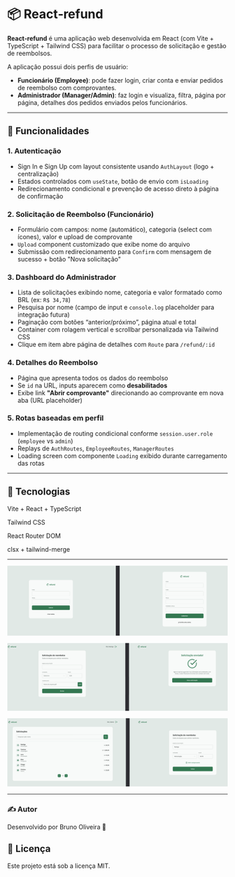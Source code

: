 # 📦 React‑refund

**React‑refund** é uma aplicação web desenvolvida em React (com Vite + TypeScript + Tailwind CSS) para facilitar o processo de solicitação e gestão de reembolsos.

A aplicação possui dois perfis de usuário:

- **Funcionário (Employee)**: pode fazer login, criar conta e enviar pedidos de reembolso com comprovantes.
- **Administrador (Manager/Admin)**: faz login e visualiza, filtra, página por página, detalhes dos pedidos enviados pelos funcionários.

---

## 🚀 Funcionalidades

### 1. Autenticação
- Sign In e Sign Up com layout consistente usando `AuthLayout` (logo + centralização)
- Estados controlados com `useState`, botão de envio com `isLoading`
- Redirecionamento condicional e prevenção de acesso direto à página de confirmação

### 2. Solicitação de Reembolso (Funcionário)
- Formulário com campos: nome (automático), categoria (select com ícones), valor e upload de comprovante
- `Upload` component customizado que exibe nome do arquivo
- Submissão com redirecionamento para `Confirm` com mensagem de sucesso + botão "Nova solicitação"

### 3. Dashboard do Administrador
- Lista de solicitações exibindo nome, categoria e valor formatado como BRL (ex: `R$ 34,78`)
- Pesquisa por nome (campo de input e `console.log` placeholder para integração futura)
- Paginação com botões “anterior/próximo”, página atual e total
- Container com rolagem vertical e scrollbar personalizada via Tailwind CSS
- Clique em item abre página de detalhes com `Route` para `/refund/:id`

### 4. Detalhes do Reembolso
- Página que apresenta todos os dados do reembolso
- Se `id` na URL, inputs aparecem como **desabilitados**
- Exibe link **"Abrir comprovante"** direcionando ao comprovante em nova aba (URL placeholder)

### 5. Rotas baseadas em perfil
- Implementação de routing condicional conforme `session.user.role` (`employee` vs `admin`)
- Replays de `AuthRoutes`, `EmployeeRoutes`, `ManagerRoutes`
- Loading screen com componente `Loading` exibido durante carregamento das rotas


---

## 🧩 Tecnologias
Vite + React + TypeScript

Tailwind CSS

React Router DOM

clsx + tailwind-merge

---

<p align="center">
  <img alt="React-refund" src="https://github.com/brunooliveira7/React-refund/blob/main/public/Sign%20in%20and%20Sign%20Up.png">
</p>

<p align="center">
  <img alt="React-refund" src="https://github.com/brunooliveira7/React-refund/blob/main/public/Employee.png">
</p>

<p align="center">
  <img alt="React-refund" src="https://github.com/brunooliveira7/React-refund/blob/main/public/Manager.png">
</p>

---

### ✍️ Autor
Desenvolvido por Bruno Oliveira 🧠

## 📝 Licença
Este projeto está sob a licença MIT.

